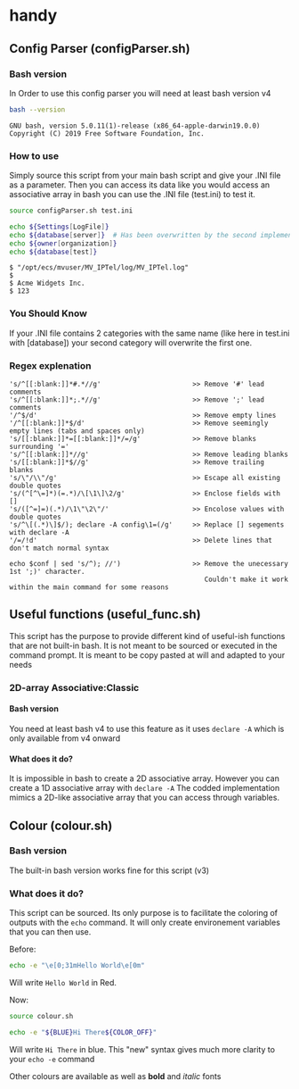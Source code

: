 # handy

## Config Parser (configParser.sh)
### Bash version
In Order to use this config parser you will need at least bash version v4
```bash
bash --version
```
```
GNU bash, version 5.0.11(1)-release (x86_64-apple-darwin19.0.0)
Copyright (C) 2019 Free Software Foundation, Inc.
```
### How to use
Simply source this script from your main bash script and give your .INI file as a parameter.
Then you can access its data like you would access an associative array in bash
you can use the .INI file (test.ini) to test it.
```bash
source configParser.sh test.ini

echo ${Settings[LogFile]}
echo ${database[server]}  # Has been overwritten by the second implementation.
echo ${owner[organization]}
echo ${database[test]}
```

```
$ "/opt/ecs/mvuser/MV_IPTel/log/MV_IPTel.log"
$
$ Acme Widgets Inc.
$ 123
```

### You Should Know
If your .INI file contains 2 categories with the same name (like here in test.ini with [database]) your second category will overwrite the first one.

### Regex explenation
```
's/^[[:blank:]]*#.*//g'                       >> Remove '#' lead comments
's/^[[:blank:]]*;.*//g'                       >> Remove ';' lead comments
'/^$/d'                                       >> Remove empty lines
'/^[[:blank:]]*$/d'                           >> Remove seemingly empty lines (tabs and spaces only)
's/[[:blank:]]*=[[:blank:]]*/=/g'             >> Remove blanks surrounding '='
's/^[[:blank:]]*//g'                          >> Remove leading blanks
's/[[:blank:]]*$//g'                          >> Remove trailing blanks
's/\"/\\"/g'                                  >> Escape all existing double quotes
's/(^[^\=]*)(=.*)/\[\1\]\2/g'                 >> Enclose fields with []
's/([^=]=)(.*)/\1\"\2\"/'                     >> Encolose values with double quotes
's/^\[(.*)\]$/); declare -A config\1=(/g'     >> Replace [] segements with declare -A
'/=/!d'                                       >> Delete lines that don't match normal syntax

echo $conf | sed 's/^); //')                  >> Remove the unecessary 1st ';)' character.
                                                 Couldn't make it work within the main command for some reasons
```

## Useful functions (useful_func.sh)
This script has the purpose to provide different kind of useful-ish functions that are not built-in bash.
It is not meant to be sourced or executed in the command prompt. It is meant to be copy pasted at will and adapted to your needs

### 2D-array Associative:Classic
#### Bash version
You need at least bash v4 to use this feature as it uses `declare -A` which is only available from v4 onward

#### What does it do?
It is impossible in bash to create a 2D associative array. However you can create a 1D associative array with `declare -A`
The codded implementation mimics a 2D-like associative array that you can access through variables.

## Colour (colour.sh)
### Bash version
The built-in bash version works fine for this script (v3)

### What does it do?
This script can be sourced. Its only purpose is to facilitate the coloring of outputs with the `echo` command.
It will only create environement variables that you can then use.

Before:
```bash
echo -e "\e[0;31mHello World\e[0m"
```
Will write `Hello World` in Red.

Now:
```bash
source colour.sh

echo -e "${BLUE}Hi There${COLOR_OFF}"
```
Will write `Hi There` in blue. This "new" syntax gives much more clarity to your `echo -e` command

Other colours are available as well as **bold** and *italic* fonts
